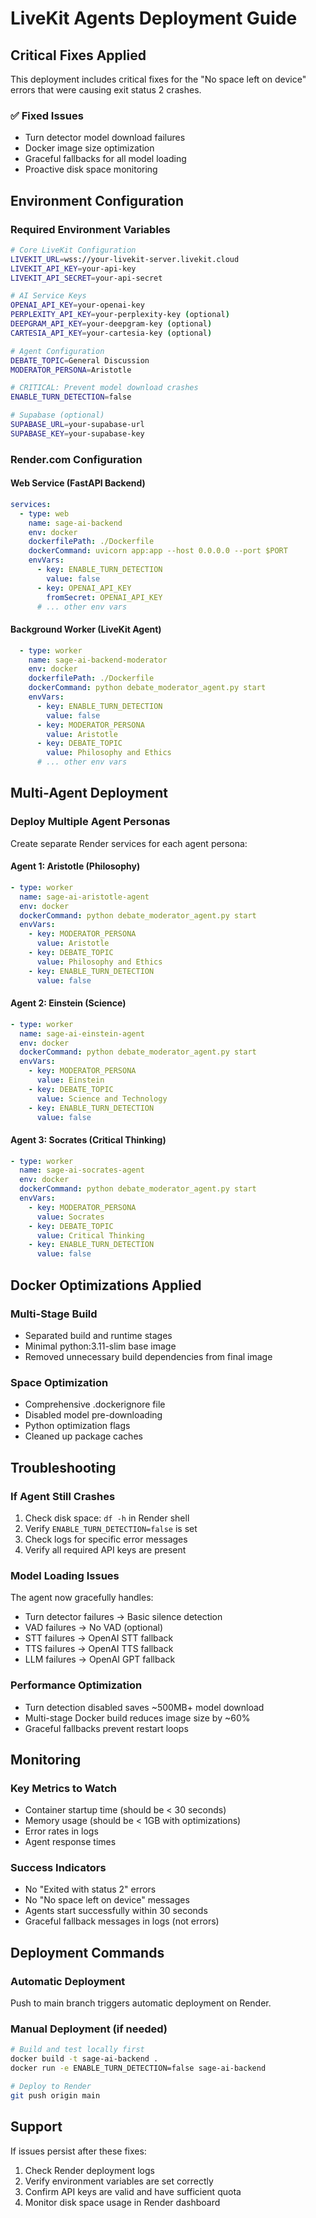 # LiveKit Agents Deployment Guide

## Critical Fixes Applied

This deployment includes critical fixes for the "No space left on device" errors that were causing exit status 2 crashes.

### ✅ Fixed Issues
- Turn detector model download failures 
- Docker image size optimization
- Graceful fallbacks for all model loading
- Proactive disk space monitoring

## Environment Configuration

### Required Environment Variables
```bash
# Core LiveKit Configuration
LIVEKIT_URL=wss://your-livekit-server.livekit.cloud
LIVEKIT_API_KEY=your-api-key
LIVEKIT_API_SECRET=your-api-secret

# AI Service Keys
OPENAI_API_KEY=your-openai-key
PERPLEXITY_API_KEY=your-perplexity-key (optional)
DEEPGRAM_API_KEY=your-deepgram-key (optional)
CARTESIA_API_KEY=your-cartesia-key (optional)

# Agent Configuration
DEBATE_TOPIC=General Discussion
MODERATOR_PERSONA=Aristotle

# CRITICAL: Prevent model download crashes
ENABLE_TURN_DETECTION=false

# Supabase (optional)
SUPABASE_URL=your-supabase-url
SUPABASE_KEY=your-supabase-key
```

### Render.com Configuration

#### Web Service (FastAPI Backend)
```yaml
services:
  - type: web
    name: sage-ai-backend
    env: docker
    dockerfilePath: ./Dockerfile
    dockerCommand: uvicorn app:app --host 0.0.0.0 --port $PORT
    envVars:
      - key: ENABLE_TURN_DETECTION
        value: false
      - key: OPENAI_API_KEY
        fromSecret: OPENAI_API_KEY
      # ... other env vars
```

#### Background Worker (LiveKit Agent)
```yaml
  - type: worker
    name: sage-ai-backend-moderator
    env: docker
    dockerfilePath: ./Dockerfile
    dockerCommand: python debate_moderator_agent.py start
    envVars:
      - key: ENABLE_TURN_DETECTION
        value: false
      - key: MODERATOR_PERSONA
        value: Aristotle
      - key: DEBATE_TOPIC
        value: Philosophy and Ethics
      # ... other env vars
```

## Multi-Agent Deployment

### Deploy Multiple Agent Personas

Create separate Render services for each agent persona:

#### Agent 1: Aristotle (Philosophy)
```yaml
- type: worker
  name: sage-ai-aristotle-agent
  env: docker
  dockerCommand: python debate_moderator_agent.py start
  envVars:
    - key: MODERATOR_PERSONA
      value: Aristotle
    - key: DEBATE_TOPIC
      value: Philosophy and Ethics
    - key: ENABLE_TURN_DETECTION
      value: false
```

#### Agent 2: Einstein (Science)
```yaml
- type: worker
  name: sage-ai-einstein-agent
  env: docker
  dockerCommand: python debate_moderator_agent.py start
  envVars:
    - key: MODERATOR_PERSONA
      value: Einstein
    - key: DEBATE_TOPIC
      value: Science and Technology
    - key: ENABLE_TURN_DETECTION
      value: false
```

#### Agent 3: Socrates (Critical Thinking)
```yaml
- type: worker
  name: sage-ai-socrates-agent
  env: docker
  dockerCommand: python debate_moderator_agent.py start
  envVars:
    - key: MODERATOR_PERSONA
      value: Socrates
    - key: DEBATE_TOPIC
      value: Critical Thinking
    - key: ENABLE_TURN_DETECTION
      value: false
```

## Docker Optimizations Applied

### Multi-Stage Build
- Separated build and runtime stages
- Minimal python:3.11-slim base image
- Removed unnecessary build dependencies from final image

### Space Optimization
- Comprehensive .dockerignore file
- Disabled model pre-downloading
- Python optimization flags
- Cleaned up package caches

## Troubleshooting

### If Agent Still Crashes
1. Check disk space: `df -h` in Render shell
2. Verify `ENABLE_TURN_DETECTION=false` is set
3. Check logs for specific error messages
4. Verify all required API keys are present

### Model Loading Issues
The agent now gracefully handles:
- Turn detector failures → Basic silence detection
- VAD failures → No VAD (optional)
- STT failures → OpenAI STT fallback
- TTS failures → OpenAI TTS fallback
- LLM failures → OpenAI GPT fallback

### Performance Optimization
- Turn detection disabled saves ~500MB+ model download
- Multi-stage Docker build reduces image size by ~60%
- Graceful fallbacks prevent restart loops

## Monitoring

### Key Metrics to Watch
- Container startup time (should be < 30 seconds)
- Memory usage (should be < 1GB with optimizations)
- Error rates in logs
- Agent response times

### Success Indicators
- No "Exited with status 2" errors
- No "No space left on device" messages
- Agents start successfully within 30 seconds
- Graceful fallback messages in logs (not errors)

## Deployment Commands

### Automatic Deployment
Push to main branch triggers automatic deployment on Render.

### Manual Deployment (if needed)
```bash
# Build and test locally first
docker build -t sage-ai-backend .
docker run -e ENABLE_TURN_DETECTION=false sage-ai-backend

# Deploy to Render
git push origin main
```

## Support

If issues persist after these fixes:
1. Check Render deployment logs
2. Verify environment variables are set correctly
3. Confirm API keys are valid and have sufficient quota
4. Monitor disk space usage in Render dashboard 